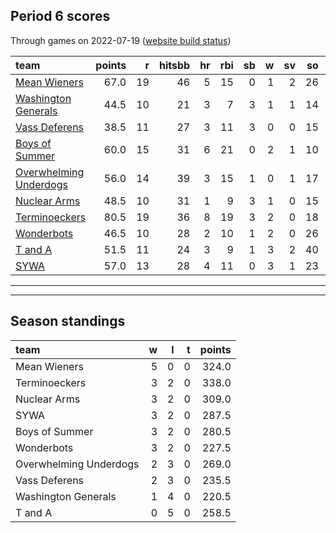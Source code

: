 

## Period 6 scores

Through games on 2022-07-19 ([website build status](https://github.com/brian-bot/pl-site/actions))


|team                                              | points|  r| hitsbb| hr| rbi| sb|  w| sv| so|   era|  whip|
|:-------------------------------------------------|------:|--:|------:|--:|---:|--:|--:|--:|--:|-----:|-----:|
|[Mean Wieners](./meanwieners)                     |   67.0| 19|     46|  5|  15|  0|  1|  2| 26| 2.571| 1.000|
|[Washington Generals](./washingtongenerals)       |   44.5| 10|     21|  3|   7|  3|  1|  1| 14| 2.118| 0.824|
|[Vass Deferens](./vassdeferens)                   |   38.5| 11|     27|  3|  11|  3|  0|  0| 15| 4.974| 0.947|
|[Boys of Summer](./boysofsummer)                  |   60.0| 15|     31|  6|  21|  0|  2|  1| 10| 2.793| 0.931|
|[Overwhelming Underdogs](./overwhelmingunderdogs) |   56.0| 14|     39|  3|  15|  1|  0|  1| 17| 3.600| 0.900|
|[Nuclear Arms](./nucleararms)                     |   48.5| 10|     31|  1|   9|  3|  1|  0| 15| 0.692| 0.769|
|[Terminoeckers](./terminoeckers)                  |   80.5| 19|     36|  8|  19|  3|  2|  0| 18| 0.600| 0.600|
|[Wonderbots](./wonderbots)                        |   46.5| 10|     28|  2|  10|  1|  2|  0| 26| 1.066| 0.987|
|[T and A](./tanda)                                |   51.5| 11|     24|  3|   9|  1|  3|  2| 40| 3.682| 1.136|
|[SYWA](./sywa)                                    |   57.0| 13|     28|  4|  11|  0|  3|  1| 23| 4.091| 0.864|

* * *
* * *

## Season standings


|team                   |  w|  l|  t| points|
|:----------------------|--:|--:|--:|------:|
|Mean Wieners           |  5|  0|  0|  324.0|
|Terminoeckers          |  3|  2|  0|  338.0|
|Nuclear Arms           |  3|  2|  0|  309.0|
|SYWA                   |  3|  2|  0|  287.5|
|Boys of Summer         |  3|  2|  0|  280.5|
|Wonderbots             |  3|  2|  0|  227.5|
|Overwhelming Underdogs |  2|  3|  0|  269.0|
|Vass Deferens          |  2|  3|  0|  235.5|
|Washington Generals    |  1|  4|  0|  220.5|
|T and A                |  0|  5|  0|  258.5|


